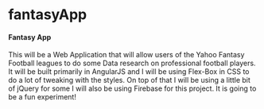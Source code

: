 fantasyApp
==========
#### Fantasy App


This will be a Web Application that will allow users of the Yahoo Fantasy Football leagues to do some Data research on professional football players. It will be built primarily in AngularJS and I will be using Flex-Box in CSS to do a lot of
tweaking with the styles. On top of that I will be using a little bit of jQuery for some I will also be using Firebase for this project.
It is going to be a fun experiment!
